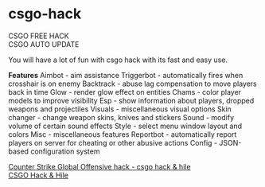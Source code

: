 # csgo-hack

CSGO FREE HACK
<br />
CSGO AUTO UPDATE

You will have a lot of fun with csgo hack with its fast and easy use.

<b>Features</b>
Aimbot - aim assistance
Triggerbot - automatically fires when crosshair is on enemy
Backtrack - abuse lag compensation to move players back in time
Glow - render glow effect on entities
Chams - color player models to improve visibility
Esp - show information about players, dropped weapons and projectiles
Visuals - miscellaneous visual options
Skin changer - change weapon skins, knives and stickers
Sound - modify volume of certain sound effects
Style - select menu window layout and colors
Misc - miscellaneous features
Reportbot - automatically report players on server for cheating or other abusive actions
Config - JSON-based configuration system

<a href="https://memoryhackers.org/forums/konular/counter-strike-global-offensive-sbyte-vip-hack-2022.44961/">Counter Strike Global Offensive hack - csgo hack & hile</a>
<br />
<a href="https://memoryhackers.org/forums/csgo-hack-hile.200/">CSGO Hack & Hile</a>

